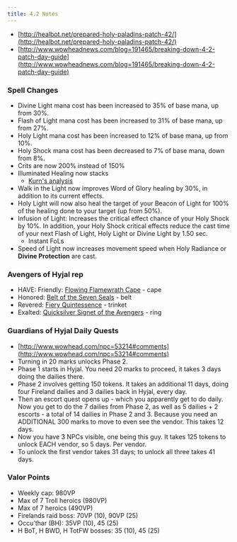 ```yaml
---
title: 4.2 Notes
---
```

  * [http://healbot.net/prepared-holy-paladins-patch-42/](http://healbot.net/prepared-holy-paladins-patch-42/)
  * [http://www.wowheadnews.com/blog=191465/breaking-down-4-2-patch-day-guide](http://www.wowheadnews.com/blog=191465/breaking-down-4-2-patch-day-guide)

### Spell Changes
  * Divine Light mana cost has been increased to 35% of base mana, up from 30%.
  * Flash of Light mana cost has been increased to 31% of base mana, up from 27%.
  * Holy Light mana cost has been increased to 12% of base mana, up from 10%.
  * Holy Shock mana cost has been decreased to 7% of base mana, down from 8%.
  * Crits are now 200% instead of 150%
  * Illuminated Healing now stacks
    * [Kurn's analysis](http://kurn.apotheosis-now.com/?p=1896)
  * Walk in the Light now improves Word of Glory healing by 30%, in addition to its current effects.
  * Holy Light will now also heal the target of your Beacon of Light for 100% of the healing done to your target (up from 50%).
  * Infusion of Light: Increases the critical effect chance of your Holy Shock by 10%. In addition, your Holy Shock critical effects reduce the cast time of your next Flash of Light, Holy Light or Divine Light by 1.50 sec.
    * Instant FoLs
  * Speed of Light now increases movement speed when Holy Radiance or **Divine Protection** are cast.

### Avengers of Hyjal rep
  * HAVE: Friendly: [Flowing Flamewrath Cape](http://www.wowhead.com/item=71229) - cape
  * Honored: [Belt of the Seven Seals](http://www.wowhead.com/item=71253) - belt
  * Revered: [Fiery Quintessence](http://www.wowhead.com/item=69000) - trinket
  * Exalted: [Quicksilver Signet of the Avengers](http://www.wowhead.com/item=71237) - ring

### Guardians of Hyjal Daily Quests
  * [http://www.wowhead.com/npc=53214#comments](http://www.wowhead.com/npc=53214#comments)
  * Turning in 20 marks unlocks Phase 2.
  * Phase 1 starts in Hyjal. You need 20 marks to proceed, it takes 3 days doing the dailies there.
  * Phase 2 involves getting 150 tokens. It takes an additional 11 days, doing four Fireland dailies and 3 dailies back in Hyjal, every day.
  * Then an escort quest opens up - which you apparently get to do daily. Now you get to do the 7 dailies from Phase 2, as well as 5 dailies + 2 escorts - a total of 14 dailies in Phase 2 and 3. Because you need an ADDITIONAL 300 marks to move to even see the vendor. This takes 12 days.
  * Now you have 3 NPCs visible, one being this guy. It takes 125 tokens to unlock EACH vendor, so 5 days. Per vendor.
  * To unlock the first vendor takes 31 days; to unlock all three takes 41 days.

### Valor Points
  * Weekly cap: 980VP
  * Max of 7 Troll heroics (980VP)
  * Max of 7 heroics (490VP)
  * Firelands raid boss: 70VP (10), 90VP (25)
  * Occu'thar (BH): 35VP (10), 45 (25)
  * H BoT, H BWD, H TotFW bosses: 35 (10), 45 (25)
